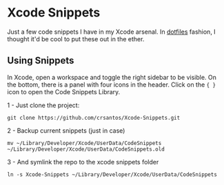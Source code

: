 # Xcode Snippets

Just a few code snippets I have in my Xcode arsenal. In [dotfiles](http://dotfiles.org/) fashion, I thought it'd be cool to put these out in the ether.

## Using Snippets

In Xcode, open a workspace and toggle the right sidebar to be visible. On the bottom, there is a panel with four icons in the header. Click on the `{ }` icon to open the Code Snippets Library.

1 - Just clone the project:

```git clone https://github.com/crsantos/Xcode-Snippets.git```

2 -   Backup current snippets (just in case)

```mv ~/Library/Developer/Xcode/UserData/CodeSnippets ~/Library/Developer/Xcode/UserData/CodeSnippets.old```

3 - And symlink the repo to the xcode snippets folder

```ln -s Xcode-Snippets ~/Library/Developer/Xcode/UserData/CodeSnippets```
